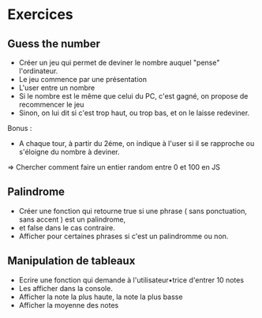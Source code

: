 # Exercices

## Guess the number

- Créer un jeu qui permet de deviner le nombre auquel "pense" l'ordinateur.
- Le jeu commence par une présentation
- L'user entre un nombre
- Si le nombre est le même que celui du PC, c'est gagné, on propose de recommencer le jeu
- Sinon, on lui dit si c'est trop haut, ou trop bas, et on le laisse redeviner.

Bonus : 
- A chaque tour, à partir du 2éme, on indique à l'user si il se rapproche ou s'éloigne du nombre à deviner.

=> Chercher comment faire un entier random entre 0 et 100 en JS

## Palindrome

- Créer une fonction qui retourne true si une phrase ( sans ponctuation, sans accent ) est un palindrome, 
- et false dans le cas contraire.
- Afficher pour certaines phrases si c'est un palindromme ou non.

## Manipulation de tableaux

- Ecrire une fonction qui demande à l'utilisateur•trice d'entrer 10 notes
- Les afficher dans la console.
- Afficher la note la plus haute, la note la plus basse
- Afficher la moyenne des notes